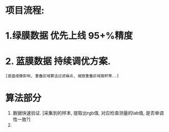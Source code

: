 项目流程:
===

# 1.绿膜数据 优先上线 95+%精度
# 2. 蓝膜数据 持续调优方案. 
	[底盘成像影响, 重叠区域算法过滤噪点, 缩放重叠区域面积等..]


# 算法部分
1. 数据快速验证. [采集到的样本, 提取出rgb值, 对应检查测量的lab值, 是否单调性一致?]
2. 
